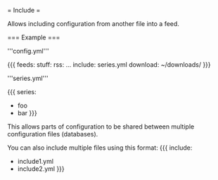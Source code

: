 = Include =

Allows including configuration from another file into a feed.

=== Example ===


'''config.yml'''

{{{
feeds:
  stuff:
    rss: ...
    include: series.yml
    download: ~/downloads/
}}}

'''series.yml'''

{{{
series:
  - foo
  - bar
}}}

This allows parts of configuration to be shared between multiple configuration files (databases).

You can also include multiple files using this format:
{{{
include:
  - include1.yml
  - include2.yml
}}}